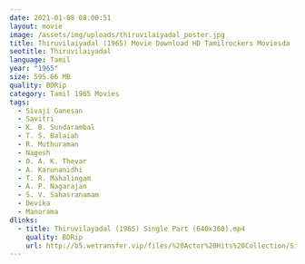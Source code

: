 ```yaml
---
date: 2021-01-08 08:00:51
layout: movie
image: /assets/img/uploads/thiruvilaiyadal_poster.jpg
title: Thiruvilaiyadal (1965) Movie Download HD Tamilrockers Moviesda
seotitle: Thiruvilaiyadal
language: Tamil
year: "1965"
size: 595.66 MB
quality: BDRip
category: Tamil 1965 Movies
tags:
  - Sivaji Ganesan
  - Savitri
  - K. B. Sundarambal
  - T. S. Balaiah
  - R. Muthuraman
  - Nagesh
  - O. A. K. Thevar
  - A. Karunanidhi
  - T. R. Mahalingam
  - A. P. Nagarajan
  - S. V. Sahasranamam
  - Devika
  - Manorama
dlinks:
  - title: Thiruvilayadal (1965) Single Part (640x360).mp4
    quality: BDRip
    url: http://b5.wetransfer.vip/files/%20Actor%20Hits%20Collection/Sivaji%20Movies%20Collections/Thiruvilayadal%20(1965)/Thiruvilayadal%20BDRip/Thiruvilayadal%20(1965)%20Single%20Part%20(640x360).mp4
---
```

